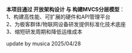 **本项目通过 开放架构设计 与 构建​MVCS分层模型**：  
1、构建高性能、可扩展的硬件和API管理平台  
2、为极客群体/物联网设备研发提供标准化技术底座   
3、缩短研发周期和降低运维成本

update by musica 2025/04/28